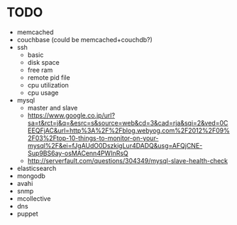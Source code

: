TODO
=======

* memcached
* couchbase (could be memcached+couchdb?)
* ssh
  * basic
  * disk space
  * free ram
  * remote pid file
  * cpu utilization
  * cpu usage
* mysql
  * master and slave
  * https://www.google.co.jp/url?sa=t&rct=j&q=&esrc=s&source=web&cd=3&cad=rja&sqi=2&ved=0CEEQFjAC&url=http%3A%2F%2Fblog.webyog.com%2F2012%2F09%2F03%2Ftop-10-things-to-monitor-on-your-mysql%2F&ei=fJgAUdO0DszkigLur4DADQ&usg=AFQjCNE-Sup9BS6ay-osMACenn4PWInRsQ
  * http://serverfault.com/questions/304349/mysql-slave-health-check
* elasticsearch
* mongodb
* avahi
* snmp
* mcollective
* dns
* puppet

